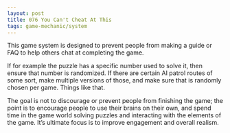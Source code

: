 ```yaml
---
layout: post
title: 076 You Can't Cheat At This
tags: game-mechanic/system
---
```

This game system is designed to prevent people from making a guide or FAQ to help others chat at completing the game.

If for example the puzzle has a specific number used to solve it, then ensure that number is randomized.  If there are certain AI patrol routes of some sort, make multiple versions of those, and make sure that is randomly chosen per game. Things like that.

The goal is not to discourage or prevent people from finishing the game; the point is to encourage people to use their brains on their own, and spend time in the game world solving puzzles and interacting with the elements of the game.  It’s ultimate focus is to improve engagement and overall realism.
